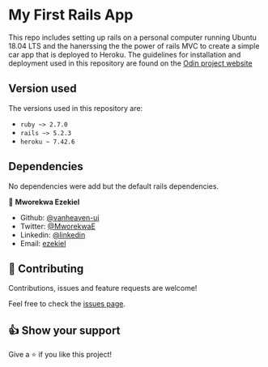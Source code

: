 # My First Rails App

This repo includes setting up rails on a personal computer running Ubuntu 18.04 LTS and the hanerssing the the power of rails MVC to create a simple car app that is deployed to Heroku.
The guidelines for installation and deployment used in this repository are found on the [Odin project website](https://www.theodinproject.com/courses/ruby-on-rails/lessons/your-first-rails-application-ruby-on-rails)

## Version used
The versions used in this repository are:
* ``ruby ~> 2.7.0``
* ``rails ~> 5.2.3``
* ``heroku ~ 7.42.6``

## Dependencies
No dependencies were add but the default rails dependencies.

👤 **Mworekwa Ezekiel**

- Github: [@vanheaven-ui](https://github.com/vanheaven-ui)
- Twitter: [@MworekwaE](https://twitter.com/MworekwaE)
- Linkedin: [@linkedin](https://www.linkedin.com/in/vanheaven/)
- Email: [ezekiel](mailto:vanheaven6@gmail.com)

## 🤝 Contributing

Contributions, issues and feature requests are welcome!

Feel free to check the [issues page](https://github.com/vanheaven-ui/ezekiel_first_rails_app/issues).


## 👍 Show your support

Give a ⭐️ if you like this project!